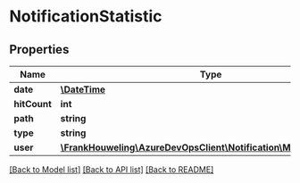 # NotificationStatistic

## Properties
Name | Type | Description | Notes
------------ | ------------- | ------------- | -------------
**date** | [**\DateTime**](\DateTime.md) |  | [optional] 
**hitCount** | **int** |  | [optional] 
**path** | **string** |  | [optional] 
**type** | **string** |  | [optional] 
**user** | [**\FrankHouweling\AzureDevOpsClient\Notification\Model\IdentityRef**](IdentityRef.md) |  | [optional] 

[[Back to Model list]](../README.md#documentation-for-models) [[Back to API list]](../README.md#documentation-for-api-endpoints) [[Back to README]](../README.md)


